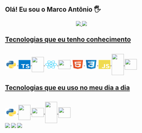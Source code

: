 
## Olá! Eu sou o Marco Antônio 🖐️

<div align="center">
  <a href="https://github.com/marcoantn020">
  <img height="100em" src="https://github-readme-stats.vercel.app/api?username=marcoantn020&show_icons=true&theme=dracula&include_all_commits=true&count_private=true"/>
  <img height="180em" src="https://github-readme-stats.vercel.app/api/top-langs/?username=marcoantn020&layout=compact&langs_count=15&theme=dracula"/>
</div>

## Tecnologias que eu tenho conhecimento
<div style="display: inline_block"><br>
  <img align="center" height="30" width="40" src="https://raw.githubusercontent.com/devicons/devicon/master/icons/python/python-original.svg">
  <img align="center" height="30" width="40" src="https://raw.githubusercontent.com/devicons/devicon/master/icons/typescript/typescript-plain.svg">
  <img align="center" height="50" width="40" src="https://cdn.jsdelivr.net/gh/devicons/devicon/icons/php/php-plain.svg">
  <img align="center" height="30" width="40" src="https://raw.githubusercontent.com/devicons/devicon/master/icons/react/react-original.svg">
  <img align="center" height="30" width="40" src="https://cdn.jsdelivr.net/gh/devicons/devicon/icons/docker/docker-plain-wordmark.svg">
  <img align="center" height="30" width="40" src="https://raw.githubusercontent.com/devicons/devicon/master/icons/html5/html5-original.svg">
  <img align="center" height="30" width="40" src="https://raw.githubusercontent.com/devicons/devicon/master/icons/css3/css3-original.svg">
  <img align="center" height="30" width="40" src="https://raw.githubusercontent.com/devicons/devicon/master/icons/javascript/javascript-plain.svg">
  <img align="center" height="70" width="40" src="https://cdn.jsdelivr.net/gh/devicons/devicon/icons/mysql/mysql-original-wordmark.svg" />
  <img align="center" height="35" width="40" src="https://cdn.jsdelivr.net/gh/devicons/devicon/icons/mongodb/mongodb-original-wordmark.svg" />
</div>


 ## Tecnologias que eu uso no meu dia a dia
 <div style="display: inline_block"><br>
  <img align="center" height="30" width="40" src="https://raw.githubusercontent.com/devicons/devicon/master/icons/python/python-original.svg">
  <img align="center" height="50" width="40" src="https://cdn.jsdelivr.net/gh/devicons/devicon/icons/php/php-plain.svg">
  <img align="center" height="30" width="40" src="https://cdn.jsdelivr.net/gh/devicons/devicon/icons/docker/docker-plain-wordmark.svg">
  <img align="center" height="70" width="40" src="https://cdn.jsdelivr.net/gh/devicons/devicon/icons/mysql/mysql-original-wordmark.svg" />
  <img align="center" height="35" width="40" src="https://cdn.jsdelivr.net/gh/devicons/devicon/icons/mongodb/mongodb-original-wordmark.svg" />
</div>
 
<div> 
  <a href="https://www.linkedin.com/in/marco-antonio-dos-santos-896b83186/" target="_blank"><img src="https://img.shields.io/badge/-LinkedIn-%230077B5?style=for-the-badge&logo=linkedin&logoColor=white" target="_blank"></a> 
  <a href="https://instagram.com/marco.117.santos" target="_blank"><img src="https://img.shields.io/badge/-Instagram-%23E4405F?style=for-the-badge&logo=instagram&logoColor=white" target="_blank"></a>
 	<a href="https://twitter.com/marcoantn020" target="_blank"><img src="https://img.shields.io/badge/Twitter-1DA1F2?style=for-the-badge&logo=twitter&logoColor=white" target="_blank"></a>
</div>

          
          
          
